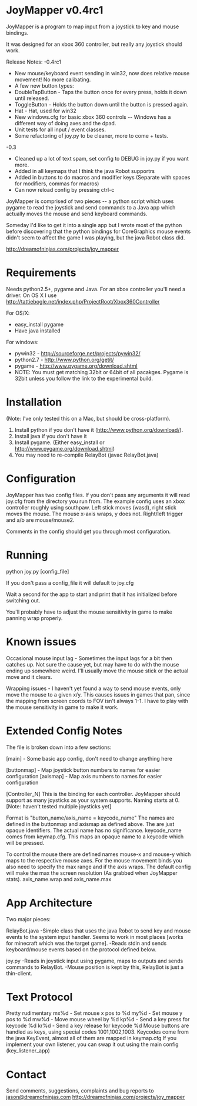 JoyMapper v0.4rc1
=========
JoyMapper is a program to map input from a joystick to key and mouse bindings.

It was designed for an xbox 360 controller, but really any joystick should work.

Release Notes:
-0.4rc1
* New mouse/keyboard event sending in win32, now does relative mouse movement! No more calibating.
* A few new button types:
 * DoubleTapButton - Taps the button once for every press, holds it down until released.
 * ToggleButton - Holds the button down until the button is pressed again.
 * Hat - Hat, used for win32
* New windows.cfg for basic xbox 360 controls -- Windows has a different way of doing axes and the dpad.
* Unit tests for all input / event classes.
* Some refactoring of joy.py to be cleaner, more to come + tests.

-0.3
* Cleaned up a lot of text spam, set config to DEBUG in joy.py if you want more.
* Added in all keymaps that I think the java Robot supportrs
* Added in buttons to do macros and modifier keys (Separate with spaces for modifiers, commas for macros)
* Can now reload config by pressing ctrl-c


JoyMapper is comprised of two pieces -- a python script which uses pygame to read the joystick and send commands to a Java app which actually moves the mouse and send keyboard commands.

Someday I'd like to get it into a single app but I wrote most of the python before discovering that the python bindings for CoreGraphics mouse events didn't seem to affect the game I was playing, but the java Robot class did.

http://dreamofninjas.com/projects/joy_mapper

Requirements
============
Needs python2.5+, pygame and Java. For an xbox controller you'll need a driver. On OS X I use http://tattiebogle.net/index.php/ProjectRoot/Xbox360Controller

For OS/X:
* easy_install pygame
* Have java installed

For windows:
* pywin32 - http://sourceforge.net/projects/pywin32/
* python2.7 - http://www.python.org/getit/
* pygame - http://www.pygame.org/download.shtml
* NOTE: You must get matching 32bit or 64bit of all pacakges. Pygame is 32bit unless you follow the link to the experimental build.


Installation
============
(Note: I've only tested this on a Mac, but should be cross-platform).

1) Install python if you don't have it (http://www.python.org/download/).
2) Install java if you don't have it
3) Install pygame. (Either easy_install or http://www.pygame.org/download.shtml)
4) You may need to re-compile RelayBot (javac RelayBot.java)

Configuration
=============
JoyMapper has two config files.
If you don't pass any arguments it will read joy.cfg from the directory you run from.
The example config uses an xbox controller roughly using southpaw.
Left stick moves (wasd), right stick moves the mouse. The mouse x-axis wraps, y does not.
Right/left trigger and a/b are mouse/mouse2.

Comments in the config should get you through most configuration.


Running
===========
python joy.py [config_file]

If you don't pass a config_file it will default to joy.cfg

Wait a second for the app to start and print that it has initialized before switching out.

You'll probably have to adjust the mouse sensitivity in game to make panning wrap properly.


Known issues
============

Occasional mouse input lag - Sometimes the input lags for a bit then catches up. Not sure the cause yet, but may have to do with the mouse ending up somewhere weird. I'll usually move the mouse stick or the actual move and it clears.

Wrapping issues - I haven't yet found a way to send mouse events, only move the mouse to a given x/y. This causes issues in games that pan, since the mapping from screen coords to FOV isn't always 1-1. I have to play with the mouse sensitivity in game to make it work.


Extended Config Notes
======================

The file is broken down into a few sections:

[main] - Some basic app config, don't need to change anything here

[buttonmap] - Map joystick button numbers to names for easier configuration
[axismap] - Map axis numbers to names for easier configuration


[Controller_N]
This is the binding for each controller. JoyMapper should support as many joysticks as your system supports. Naming starts at 0. [Note: haven't tested multiple joysticks yet]

Format is "button_name/axis_name = keycode_name"
The names are defined in the buttonmap and axismap as defined above. The are just opaque identifiers. The actual name has no significance.
keycode_name comes from keymap.cfg. This maps an opaque name to a keycode which will be pressed.

To control the mouse there are defined names mouse-x and mouse-y which maps to the respective mouse axes.
For the mouse movement binds you also need to specify the max range and if the axis wraps. The default config will make the max the screen resolution (As grabbed when JoyMapper stats).
axis_name.wrap and axis_name.max



App Architecture
================
Two major pieces:

RelayBot.java
-Simple class that uses the java Robot to send key and mouse events to the system input handler. Seems to work in most places [works for minecraft which was the target game].
-Reads stdin and sends keyboard/mouse events based on the protocol defined below.

joy.py
-Reads in joystick input using pygame, maps to outputs and sends commands to RelayBot.
-Mouse position is kept by this, RelayBot is just a thin-client.


Text Protocol
=============
Pretty rudimentary
mx%d - Set mouse x pos to %d
my%d - Set mouse y pos to %d
mw%d - Move mouse wheel by %d
kp%d - Send a key press for keycode %d
kr%d - Send a key release for keycode %d
Mouse buttons are handled as keys, using special codes 1001,1002,1003.
Keycodes come from the java KeyEvent, almost all of them are mapped in keymap.cfg
If you implement your own listener, you can swap it out using the main config (key_listener_app)


Contact
=======
Send comments, suggestions, complaints and bug reports to jason@dreamofninjas.com
http://dreamofninjas.com/projects/joy_mapper
